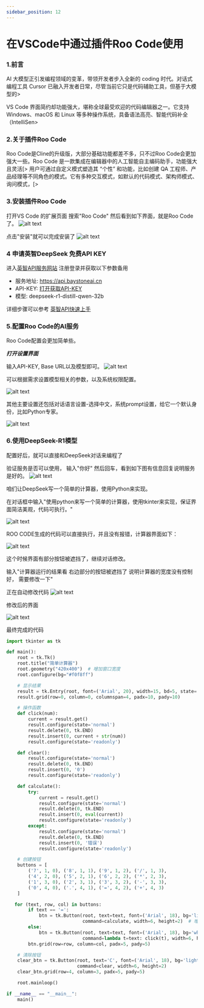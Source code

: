 ```yaml
---
sidebar_position: 12
---
```

# 在VSCode中通过插件Roo Code使用



### 1.前言

AI 大模型正引发编程领域的变革，带领开发者步入全新的 coding 时代。对话式编程工具 Cursor 已融入开发者日常，尽管当前它只是代码辅助工具，但基于大模型的>

VS Code 界面简约却功能强大，堪称全球最受欢迎的代码编辑器之一。它支持 Windows、macOS 和 Linux 等多种操作系统，具备语法高亮、智能代码补全（IntelliSen>


### 2.关于插件Roo Code 


Roo Code是Cline的升级版，大部分基础功能都差不多，只不过Roo Code会更加强大一些。Roo Code 是一款集成在编辑器中的人工智能自主编码助手，功能强大且灵活[>
用户可通过自定义模式塑造其 “个性” 和功能，比如创建 QA 工程师、产品经理等不同角色的模式。它有多种交互模式，如默认的代码模式、架构师模式、询问模式，[>


### 3.安装插件Roo Code 

打开VS Code 的扩展页面 搜索"Roo Code"
然后看到如下界面，就是Roo Code了。
![alt text](./img/roo-1.png)

点击"安装"就可以完成安装了
![alt text](./img/roo-2.png)

### 4 申请英智DeepSeek 免费API KEY

进入[英智API服务网站](https://api.baystoneai.com) 注册登录并获取以下参数备用

- 服务地址: https://api.baystoneai.cn
- API-KEY: [打开获取API-KEY](https://api.baystoneai.com/manager/apiKey)
- 模型: deepseek-r1-distill-qwen-32b

详细步骤可以参考 [英智API快速上手](https://dsdocs.baystoneai.com/docs/start-use/quickstart)


### 5.配置Roo Code的AI服务

Roo Code配置会更加简单些。

***打开设置界面***

输入API-KEY, Base URL以及模型即可。
![alt text](./img/roo-3.png)

可以根据需求设置模型相关的参数，以及系统权限配置。

![alt text](./img/roo-4.png)

其他主要设置还包括对话语言设置-选择中文，系统prompt设置，给它一个默认身份，比如Python专家。

![alt text](./img/roo-5.png)


### 6.使用DeepSeek-R1模型

配置好后，就可以直接和DeepSeek对话来编程了

验证服务是否可以使用， 输入"你好" 然后回车，看到如下图有信息回复说明服务是好的。
![alt text](./img/roo-6.png)

咱们让DeepSeek写一个简单的计算器，使用Python来实现。

在对话框中输入"使用python来写一个简单的计算器，使用tkinter来实现，保证界面简洁美观，代码可执行。"

![alt text](./img/roo-7.png)


ROO CODE生成的代码可以直接执行，并且没有报错，计算器界面如下：

![alt text](./img/roo-8.png)

这个时候界面有部分按钮被遮挡了，继续对话修改。

输入"计算器运行的结果看 右边部分的按钮被遮挡了 说明计算器的宽度没有控制好， 需要修改一下"

正在自动修改代码
![alt text](./img/roo-9.png)

修改后的界面

![alt text](./img/roo-10.png)

最终完成的代码
```python
import tkinter as tk

def main():
    root = tk.Tk()
    root.title("简单计算器")
    root.geometry("420x400")  # 增加窗口宽度
    root.configure(bg="#f0f8ff")

    # 显示结果
    result = tk.Entry(root, font=('Arial', 20), width=15, bd=5, state='readonly')
    result.grid(row=0, column=0, columnspan=4, padx=10, pady=10)

    # 操作函数
    def click(num):
        current = result.get()
        result.configure(state='normal')
        result.delete(0, tk.END)
        result.insert(0, current + str(num))
        result.configure(state='readonly')

    def clear():
        result.configure(state='normal')
        result.delete(0, tk.END)
        result.insert(0, '0')
        result.configure(state='readonly')

    def calculate():
        try:
            current = result.get()
            result.configure(state='normal')
            result.delete(0, tk.END)
            result.insert(0, eval(current))
            result.configure(state='readonly')
        except:
            result.configure(state='normal')
            result.delete(0, tk.END)
            result.insert(0, '错误')
            result.configure(state='readonly')

    # 创建按钮
    buttons = [
        ('7', 1, 0), ('8', 1, 1), ('9', 1, 2), ('/', 1, 3),
        ('4', 2, 0), ('5', 2, 1), ('6', 2, 2), ('*', 2, 3),
        ('1', 3, 0), ('2', 3, 1), ('3', 3, 2), ('-', 3, 3),
        ('0', 4, 0), ('.', 4, 1), ('=', 4, 2), ('+', 4, 3)
    ]

   for (text, row, col) in buttons:
        if text == '=':
            btn = tk.Button(root, text=text, font=('Arial', 18), bg='lightblue', 
                            command=calculate, width=6, height=2)  # 增加按钮宽度
        else:
            btn = tk.Button(root, text=text, font=('Arial', 18), bg='white', 
                            command=lambda t=text: click(t), width=6, height=2)  # 增加按钮宽度
        btn.grid(row=row, column=col, padx=5, pady=5)

    # 清除按钮
    clear_btn = tk.Button(root, text='C', font=('Arial', 18), bg='lightblue', 
                          command=clear, width=6, height=2)
    clear_btn.grid(row=4, column=3, padx=5, pady=5)

    root.mainloop()

if __name__ == "__main__":
    main()
```


